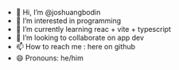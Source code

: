 - 👋 Hi, I’m @joshuangbodin
- 👀 I’m interested in programming
- 🌱 I’m currently learning reac + vite + typescript
- 💞️ I’m looking to collaborate on app dev
- 📫 How to reach me : here on github
- 😄 Pronouns: he/him
  

<!---
joshuangbodin/joshuangbodin is a ✨ special ✨ repository because its `README.md` (this file) appears on your GitHub profile.
You can click the Preview link to take a look at your changes.
--->
